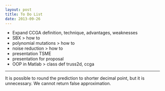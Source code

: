 ```yaml
---
layout: post
title: To Do List
date: 2013-09-26
---
```


* Expand CCGA definition, technique, advantages, weaknesses
* SBX > how to
* polynomial mutations > how to
* noise reduction > how to
* presentation TSME
* presentation for proposal
* OOP in Matlab > class def truss2d, ccga
----------------------------------------
It is possible to round the prediction to shorter decimal point, but it is unnecessary. We cannot return false approximation.
